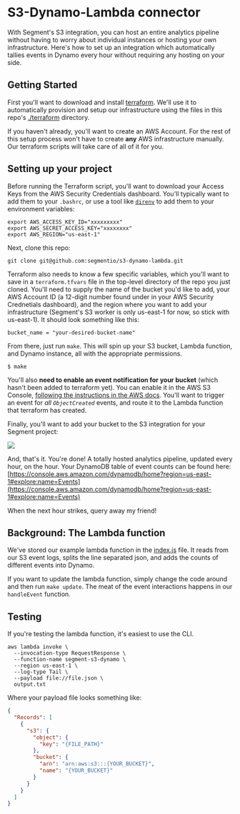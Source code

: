 
# S3-Dynamo-Lambda connector

With Segment's S3 integration, you can host an entire analytics pipeline without having to worry about individual instances or hosting your own infrastructure. Here's how to set up an integration which automatically tallies events in Dynamo every hour without requiring any hosting on your side.

## Getting Started

First you'll want to download and install [terraform][]. We'll use it to automatically provision and setup our infrastructure using the files in this repo's [./terraform][] directory.

If you haven't already, you'll want to create an AWS Account. For the rest of this setup process won't have to create **any** AWS infrastructure manually. Our terraform scripts will take care of all of it for you.

[terraform]: https://terraform.io/downloads.html
[./terraform]: https://github.com/segmentio/s3-dynamo-lambda/tree/master/terraform
[direnv]: http://direnv.net/

## Setting up your project

Before running the Terraform script, you'll want to download your Access Keys from the AWS Security Credentials dashboard. You'll typically want to add them to your `.bashrc`, or use a tool like [`direnv`][direnv] to add them to your environment variables:

    export AWS_ACCESS_KEY_ID="xxxxxxxxx"
    export AWS_SECRET_ACCESS_KEY="xxxxxxxx"
    export AWS_REGION="us-east-1"

Next, clone this repo:

    git clone git@github.com:segmentio/s3-dynamo-lambda.git

Terraform also needs to know a few specific variables, which you'll want to save in a `terraform.tfvars` file in the top-level directory of the repo you just cloned. You'll need to supply the name of the bucket you'd like to add, your AWS Account ID (a 12-digit number found under in your AWS Security Crednetials dashboard), and the region where you want to add your infrastructure (Segment's S3 worker is only us-east-1 for now, so stick with us-east-1). It should look something like this:

    bucket_name = "your-desired-bucket-name"

From there, just run `make`. This will spin up your S3 bucket, Lambda function, and Dynamo instance, all with the appropriate permissions.  

    $ make

You'll also **need to enable an event notification for your bucket** (which hasn't been added to terraform yet). You can enable it in the AWS S3 Console, [following the instructions in the AWS docs](http://docs.aws.amazon.com/AmazonS3/latest/UG/SettingBucketNotifications.html#SettingBucketNotifications-enable-events). You'll want to trigger an event for *all `ObjectCreated`* events, and route it to the Lambda function that terraform has created.

Finally, you'll want to add your bucket to the S3 integration for your Segment project: 

![](https://cloudup.com/cSdeplmW4Vs+)

And, that's it. You're done! A totally hosted analytics pipeline, updated every hour, on the hour. Your DynamoDB table of event counts can be found here: [https://console.aws.amazon.com/dynamodb/home?region=us-east-1#explore:name=Events](https://console.aws.amazon.com/dynamodb/home?region=us-east-1#explore:name=Events)

When the next hour strikes, query away my friend!

## Background: The Lambda function

We've stored our example lambda function in the [index.js](https://github.com/segmentio/s3-dynamo-lambda/blob/master/index.js) file. It reads from our S3 event logs, splits the line separated json, and adds the counts of different events into Dynamo.

If you want to update the lambda function, simply change the code around and then run `make update`. The meat of the event interactions happens in our `handleEvent` function.

## Testing

If you're testing the lambda function, it's easiest to use the CLI. 

    aws lambda invoke \                    
      --invocation-type RequestResponse \
      --function-name segment-s3-dynamo \
      --region us-east-1 \
      --log-type Tail \
      --payload file://file.json \
      output.txt

Where your payload file looks something like:

```json
{
  "Records": [
    {
      "s3": {
        "object": {
          "key": "{FILE_PATH}"
        },
        "bucket": {
          "arn": "arn:aws:s3:::{YOUR_BUCKET}",
          "name": "{YOUR_BUCKET}"
        }
      }
    }
  ]
}
```

